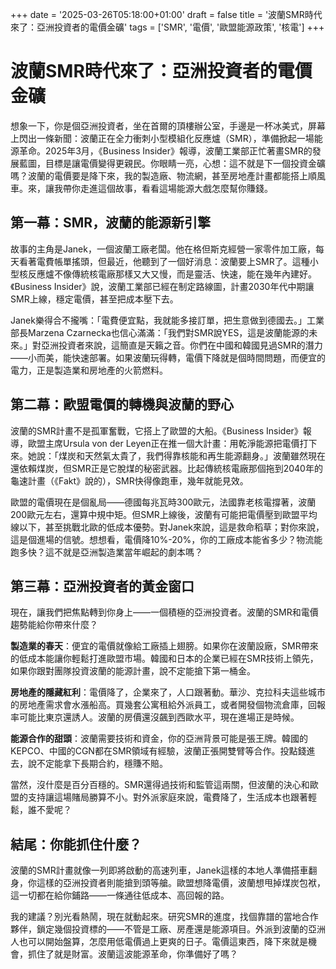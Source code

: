 +++
date = '2025-03-26T05:18:00+01:00'
draft = false
title = '波蘭SMR時代來了：亞洲投資者的電價金礦'
tags = ['SMR', '電價', '歐盟能源政策', '核電']
+++

# 波蘭SMR時代來了：亞洲投資者的電價金礦

想象一下，你是個亞洲投資者，坐在首爾的頂樓辦公室，手邊是一杯冰美式，屏幕上閃出一條新聞：波蘭正在全力衝刺小型模組化反應爐（SMR），準備掀起一場能源革命。2025年3月，《Business Insider》報導，波蘭工業部正忙著畫SMR的發展藍圖，目標是讓電價變得更親民。你眼睛一亮，心想：這不就是下一個投資金礦嗎？波蘭的電價要是降下來，我的製造廠、物流網，甚至房地產計畫都能搭上順風車。來，讓我帶你走進這個故事，看看這場能源大戲怎麼幫你賺錢。

## 第一幕：SMR，波蘭的能源新引擎

故事的主角是Janek，一個波蘭工廠老闆。他在格但斯克經營一家零件加工廠，每天看著電費帳單搖頭，但最近，他聽到了一個好消息：波蘭要上SMR了。這種小型核反應爐不像傳統核電廠那樣又大又慢，而是靈活、快速，能在幾年內建好。《Business Insider》說，波蘭工業部已經在制定路線圖，計畫2030年代中期讓SMR上線，穩定電價，甚至把成本壓下去。

Janek樂得合不攏嘴：「電費便宜點，我就能多接訂單，把生意做到德國去。」工業部長Marzena Czarnecka也信心滿滿：「我們對SMR說YES，這是波蘭能源的未來。」對亞洲投資者來說，這簡直是天籟之音。你們在中國和韓國見過SMR的潛力——小而美，能快速部署。如果波蘭玩得轉，電價下降就是個時間問題，而便宜的電力，正是製造業和房地產的火箭燃料。

## 第二幕：歐盟電價的轉機與波蘭的野心

波蘭的SMR計畫不是孤軍奮戰，它搭上了歐盟的大船。《Business Insider》報導，歐盟主席Ursula von der Leyen正在推一個大計畫：用乾淨能源把電價打下來。她說：「煤炭和天然氣太貴了，我們得靠核能和再生能源翻身。」波蘭雖然現在還依賴煤炭，但SMR正是它脫煤的秘密武器。比起傳統核電廠那個拖到2040年的龜速計畫（《Fakt》說的），SMR快得像跑車，幾年就能見效。

歐盟的電價現在是個亂局——德國每兆瓦時300歐元，法國靠老核電撐著，波蘭200歐元左右，還算中規中矩。但SMR上線後，波蘭有可能把電價壓到歐盟平均線以下，甚至挑戰北歐的低成本優勢。對Janek來說，這是救命稻草；對你來說，這是個進場的信號。想想看，電價降10%-20%，你的工廠成本能省多少？物流能跑多快？這不就是亞洲製造業當年崛起的劇本嗎？

## 第三幕：亞洲投資者的黃金窗口

現在，讓我們把焦點轉到你身上——一個積極的亞洲投資者。波蘭的SMR和電價趨勢能給你帶來什麼？

**製造業的春天**：便宜的電價就像給工廠插上翅膀。如果你在波蘭設廠，SMR帶來的低成本能讓你輕鬆打進歐盟市場。韓國和日本的企業已經在SMR技術上領先，如果你跟對團隊投資波蘭的能源計畫，說不定能搶下第一桶金。

**房地產的隱藏紅利**：電價降了，企業來了，人口跟著動。華沙、克拉科夫這些城市的房地產需求會水漲船高。買幾套公寓租給外派員工，或者開發個物流倉庫，回報率可能比東京還誘人。波蘭的房價還沒飆到西歐水平，現在進場正是時候。

**能源合作的甜頭**：波蘭需要技術和資金，你的亞洲背景可能是張王牌。韓國的KEPCO、中國的CGN都在SMR領域有經驗，波蘭正張開雙臂等合作。投點錢進去，說不定能拿下長期合約，穩賺不賠。

當然，沒什麼是百分百穩的。SMR還得過技術和監管這兩關，但波蘭的決心和歐盟的支持讓這場賭局勝算不小。對外派家庭來說，電費降了，生活成本也跟著輕鬆，誰不愛呢？

## 結尾：你能抓住什麼？

波蘭的SMR計畫就像一列即將啟動的高速列車，Janek這樣的本地人準備搭車翻身，你這樣的亞洲投資者則能搶到頭等艙。歐盟想降電價，波蘭想甩掉煤炭包袱，這一切都在給你鋪路——一條通往低成本、高回報的路。

我的建議？別光看熱鬧，現在就動起來。研究SMR的進度，找個靠譜的當地合作夥伴，鎖定幾個投資標的——不管是工廠、房產還是能源項目。外派到波蘭的亞洲人也可以開始盤算，怎麼用低電價過上更爽的日子。電價這東西，降下來就是機會，抓住了就是財富。波蘭這波能源革命，你準備好了嗎？